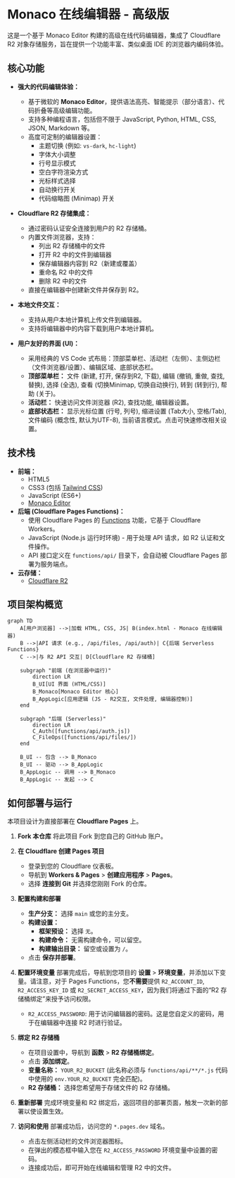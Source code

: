 # Monaco 在线编辑器 - 高级版

这是一个基于 Monaco Editor 构建的高级在线代码编辑器，集成了 Cloudflare R2 对象存储服务，旨在提供一个功能丰富、类似桌面 IDE 的浏览器内编码体验。

## 核心功能

*   **强大的代码编辑体验：**
    *   基于微软的 **Monaco Editor**，提供语法高亮、智能提示（部分语言）、代码折叠等高级编辑功能。
    *   支持多种编程语言，包括但不限于 JavaScript, Python, HTML, CSS, JSON, Markdown 等。
    *   高度可定制的编辑器设置：
        *   主题切换 (例如: `vs-dark`, `hc-light`)
        *   字体大小调整
        *   行号显示模式
        *   空白字符渲染方式
        *   光标样式选择
        *   自动换行开关
        *   代码缩略图 (Minimap) 开关

*   **Cloudflare R2 存储集成：**
    *   通过密码认证安全连接到用户的 R2 存储桶。
    *   内置文件浏览器，支持：
        *   列出 R2 存储桶中的文件
        *   打开 R2 中的文件到编辑器
        *   保存编辑器内容到 R2（新建或覆盖）
        *   重命名 R2 中的文件
        *   删除 R2 中的文件
    *   直接在编辑器中创建新文件并保存到 R2。

*   **本地文件交互：**
    *   支持从用户本地计算机上传文件到编辑器。
    *   支持将编辑器中的内容下载到用户本地计算机。

*   **用户友好的界面 (UI)：**
    *   采用经典的 VS Code 式布局：顶部菜单栏、活动栏（左侧）、主侧边栏（文件浏览器/设置）、编辑区域、底部状态栏。
    *   **顶部菜单栏：** 文件 (新建, 打开, 保存到R2, 下载), 编辑 (撤销, 重做, 查找, 替换), 选择 (全选), 查看 (切换Minimap, 切换自动换行), 转到 (转到行), 帮助 (关于)。
    *   **活动栏：** 快速访问文件浏览器 (R2), 查找功能, 编辑器设置。
    *   **底部状态栏：** 显示光标位置 (行号, 列号), 缩进设置 (Tab大小, 空格/Tab), 文件编码 (概念性, 默认为UTF-8), 当前语言模式。点击可快速修改相关设置。

## 技术栈

*   **前端：**
    *   HTML5
    *   CSS3 (包括 [Tailwind CSS](https://tailwindcss.com/))
    *   JavaScript (ES6+)
    *   [Monaco Editor](https://microsoft.github.io/monaco-editor/)
*   **后端 (Cloudflare Pages Functions)：**
    *   使用 Cloudflare Pages 的 [Functions](https://developers.cloudflare.com/pages/functions/) 功能，它基于 Cloudflare Workers。
    *   JavaScript (Node.js 运行时环境) - 用于处理 API 请求，如 R2 认证和文件操作。
    *   API 接口定义在 `functions/api/` 目录下，会自动被 Cloudflare Pages 部署为服务端点。
*   **云存储：**
    *   [Cloudflare R2](https://www.cloudflare.com/developer-platform/r2/)

## 项目架构概览

```mermaid
graph TD
    A[用户浏览器] -->|加载 HTML, CSS, JS| B(index.html - Monaco 在线编辑器)
    B -->|API 请求 (e.g., /api/files, /api/auth)| C{后端 Serverless Functions}
    C -->|与 R2 API 交互| D[Cloudflare R2 存储桶]

    subgraph "前端 (在浏览器中运行)"
        direction LR
        B_UI[UI 界面 (HTML/CSS)]
        B_Monaco[Monaco Editor 核心]
        B_AppLogic[应用逻辑 (JS - R2交互, 文件处理, 编辑器控制)]
    end

    subgraph "后端 (Serverless)"
        direction LR
        C_Auth([functions/api/auth.js])
        C_FileOps([functions/api/files/])
    end

    B_UI -- 包含 --> B_Monaco
    B_UI -- 驱动 --> B_AppLogic
    B_AppLogic -- 调用 --> B_Monaco
    B_AppLogic -- 发起 --> C
```

## 如何部署与运行

本项目设计为直接部署在 **Cloudflare Pages** 上。

1.  **Fork 本仓库**
    将此项目 Fork 到您自己的 GitHub 账户。

2.  **在 Cloudflare 创建 Pages 项目**
    *   登录到您的 Cloudflare 仪表板。
    *   导航到 **Workers & Pages** > **创建应用程序** > **Pages**。
    *   选择 **连接到 Git** 并选择您刚刚 Fork 的仓库。

3.  **配置构建和部署**
    *   **生产分支：** 选择 `main` 或您的主分支。
    *   **构建设置：**
        *   **框架预设：** 选择 `无`。
        *   **构建命令：** 无需构建命令，可以留空。
        *   **构建输出目录：** 留空或设置为 `/`。
    *   点击 **保存并部署**。

4.  **配置环境变量**
    部署完成后，导航到您项目的 **设置** > **环境变量**，并添加以下变量。请注意，对于 Pages Functions，您**不需要**提供 `R2_ACCOUNT_ID`, `R2_ACCESS_KEY_ID` 或 `R2_SECRET_ACCESS_KEY`，因为我们将通过下面的“R2 存储桶绑定”来授予访问权限。

    *   `R2_ACCESS_PASSWORD`: 用于访问编辑器的密码。这是您自定义的密码，用于在编辑器中连接 R2 时进行验证。

5.  **绑定 R2 存储桶**
    *   在项目设置中，导航到 **函数** > **R2 存储桶绑定**。
    *   点击 **添加绑定**。
    *   **变量名称：** `YOUR_R2_BUCKET` (此名称必须与 `functions/api/**/*.js` 代码中使用的 `env.YOUR_R2_BUCKET` 完全匹配)。
    *   **R2 存储桶：** 选择您希望用于存储文件的 R2 存储桶。

6.  **重新部署**
    完成环境变量和 R2 绑定后，返回项目的部署页面，触发一次新的部署以使设置生效。

7.  **访问和使用**
    部署成功后，访问您的 `*.pages.dev` 域名。
    *   点击左侧活动栏的文件浏览器图标。
    *   在弹出的模态框中输入您在 `R2_ACCESS_PASSWORD` 环境变量中设置的密码。
    *   连接成功后，即可开始在线编辑和管理 R2 中的文件。